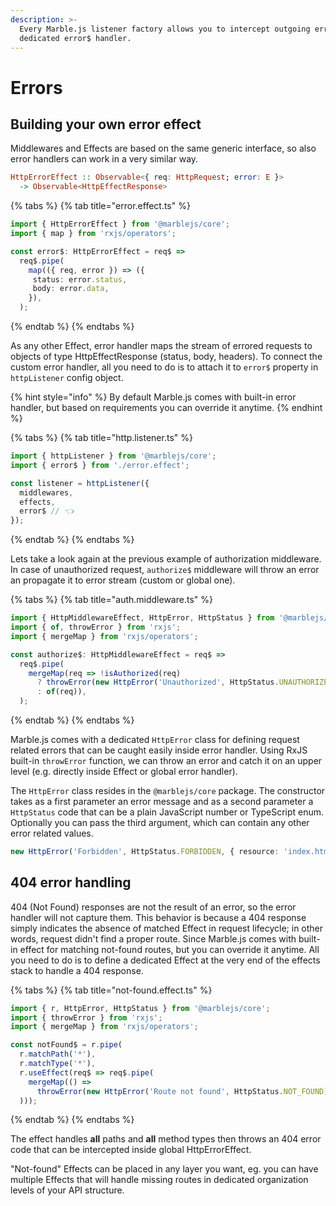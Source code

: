 ```yaml
---
description: >-
  Every Marble.js listener factory allows you to intercept outgoing errors via
  dedicated error$ handler.
---
```


# Errors

## Building your own error effect

Middlewares and Effects are based on the same generic interface, so also error handlers can work in a very similar way.

```haskell
HttpErrorEffect :: Observable<{ req: HttpRequest; error: E }>
  -> Observable<HttpEffectResponse>
```

{% tabs %}
{% tab title="error.effect.ts" %}
```typescript
import { HttpErrorEffect } from '@marblejs/core';
import { map } from 'rxjs/operators';

const error$: HttpErrorEffect = req$ =>
  req$.pipe(
    map(({ req, error }) => ({
     status: error.status,
     body: error.data,
    }),
  );
```
{% endtab %}
{% endtabs %}

As any other Effect, error handler maps the stream of errored requests to objects of type HttpEffectResponse \(status, body, headers\). To connect the custom error handler, all you need to do is to attach it to `error$` property in `httpListener` config object.

{% hint style="info" %}
By default Marble.js comes with built-in error handler, but based on requirements you can override it anytime.
{% endhint %}

{% tabs %}
{% tab title="http.listener.ts" %}
```typescript
import { httpListener } from '@marblejs/core';
import { error$ } from './error.effect';

const listener = httpListener({
  middlewares,
  effects,
  error$ // 👈
});
```
{% endtab %}
{% endtabs %}

Lets take a look again at the previous example of authorization middleware. In case of unauthorized request, `authorize$` middleware will throw an error an propagate it to error stream \(custom or global one\).

{% tabs %}
{% tab title="auth.middleware.ts" %}
```typescript
import { HttpMiddlewareEffect, HttpError, HttpStatus } from '@marblejs/core';
import { of, throwError } from 'rxjs';
import { mergeMap } from 'rxjs/operators';

const authorize$: HttpMiddlewareEffect = req$ =>
  req$.pipe(
    mergeMap(req => !isAuthorized(req)
      ? throwError(new HttpError('Unauthorized', HttpStatus.UNAUTHORIZED))
      : of(req)),
  );
```
{% endtab %}
{% endtabs %}

Marble.js comes with a dedicated `HttpError` class for defining request related errors that can be caught easily inside error handler. Using RxJS built-in `throwError` function, we can throw an error and catch it on an upper level \(e.g. directly inside Effect or global error handler\).

The `HttpError` class resides in the `@marblejs/core` package. The constructor takes as a first parameter an error message and as a second parameter a `HttpStatus` code that can be a plain JavaScript number or TypeScript enum. Optionally you can pass the third argument, which can contain any other error related values.

```typescript
new HttpError('Forbidden', HttpStatus.FORBIDDEN, { resource: 'index.html' });
```

## 404 error handling

404 \(Not Found\) responses are not the result of an error, so the error handler will not capture them. This behavior is because a 404 response simply indicates the absence of matched Effect in request lifecycle; in other words, request didn't find a proper route. Since Marble.js comes with built-in effect for matching not-found routes, but you can override it anytime. All you need to do is to define a dedicated Effect at the very end of the effects stack to handle a 404 response.

{% tabs %}
{% tab title="not-found.effect.ts" %}
```typescript
import { r, HttpError, HttpStatus } from '@marblejs/core';
import { throwError } from 'rxjs';
import { mergeMap } from 'rxjs/operators';

const notFound$ = r.pipe(
  r.matchPath('*'),
  r.matchType('*'),
  r.useEffect(req$ => req$.pipe(
    mergeMap(() =>
      throwError(new HttpError('Route not found', HttpStatus.NOT_FOUND))),
  )));
```
{% endtab %}
{% endtabs %}

The effect handles **all** paths and **all** method types then throws an 404 error code that can be intercepted inside global HttpErrorEffect.

"Not-found" Effects can be placed in any layer you want, eg. you can have multiple Effects that will handle missing routes in dedicated organization levels of your API structure.

